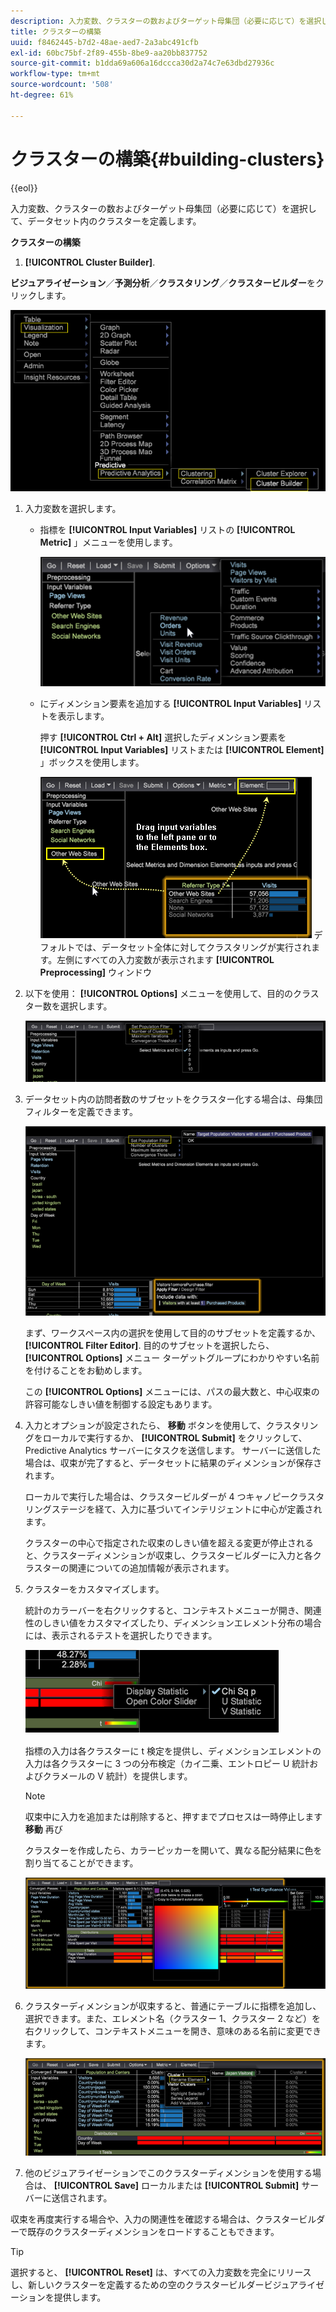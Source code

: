 ```yaml
---
description: 入力変数、クラスターの数およびターゲット母集団（必要に応じて）を選択して、データセット内のクラスターを定義します。
title: クラスターの構築
uuid: f8462445-b7d2-48ae-aed7-2a3abc491cfb
exl-id: 60bc75bf-2f89-455b-8be9-aa20bb837752
source-git-commit: b1dda69a606a16dccca30d2a74c7e63dbd27936c
workflow-type: tm+mt
source-wordcount: '508'
ht-degree: 61%

---
```


# クラスターの構築{#building-clusters}

{{eol}}

入力変数、クラスターの数およびターゲット母集団（必要に応じて）を選択して、データセット内のクラスターを定義します。

**クラスターの構築**

1.  **[!UICONTROL Cluster Builder]**.

   **ビジュアライゼーション**／**予測分析**／**クラスタリング**／**クラスタービルダー**&#x200B;をクリックします。

   ![](assets/cluster-builder-step1.png)

1. 入力変数を選択します。

   * 指標を **[!UICONTROL Input Variables]** リストの **[!UICONTROL Metric]** 」メニューを使用します。

      ![](assets/cluster_metric_select.png)

   * にディメンション要素を追加する **[!UICONTROL Input Variables]** リストを表示します。

      押す **[!UICONTROL Ctrl + Alt]** 選択したディメンション要素を **[!UICONTROL Input Variables]** リストまたは **[!UICONTROL Element]** 」ボックスを使用します。

      ![](assets/cluster_dim_select.png)
   デフォルトでは、データセット全体に対してクラスタリングが実行されます。左側にすべての入力変数が表示されます **[!UICONTROL Preprocessing]** ウィンドウ
1. 以下を使用： **[!UICONTROL Options]** メニューを使用して、目的のクラスター数を選択します。

   ![](assets/build_cluster_2.png)

1. データセット内の訪問者数のサブセットをクラスター化する場合は、母集団フィルターを定義できます。

   ![](assets/build_cluster_3.png)

   まず、ワークスペース内の選択を使用して目的のサブセットを定義するか、 **[!UICONTROL Filter Editor]**. 目的のサブセットを選択したら、 **[!UICONTROL Options]** メニュー ターゲットグループにわかりやすい名前を付けることをお勧めします。

   この **[!UICONTROL Options]** メニューには、パスの最大数と、中心収束の許容可能なしきい値を制御する設定もあります。

1. 入力とオプションが設定されたら、 **移動** ボタンを使用して、クラスタリングをローカルで実行するか、 **[!UICONTROL Submit]** をクリックして、Predictive Analytics サーバーにタスクを送信します。 サーバーに送信した場合は、収束が完了すると、データセットに結果のディメンションが保存されます。

   ローカルで実行した場合は、クラスタービルダーが 4 つキャノピークラスタリングステージを経て、入力に基づいてインテリジェントに中心が定義されます。

   クラスターの中心で指定された収束のしきい値を超える変更が停止されると、クラスターディメンションが収束し、クラスタービルダーに入力と各クラスターの関連についての追加情報が表示されます。

1. クラスターをカスタマイズします。

   統計のカラーバーを右クリックすると、コンテキストメニューが開き、関連性のしきい値をカスタマイズしたり、ディメンションエレメント分布の場合には、表示されるテストを選択したりできます。

   ![](assets/build_cluster_7.png)

   指標の入力は各クラスターに t 検定を提供し、ディメンションエレメントの入力は各クラスターに 3 つの分布検定（カイ二乗、エントロピー U 統計およびクラメールの V 統計）を提供します。

   >[!NOTE]
   >
   >収束中に入力を追加または削除すると、押すまでプロセスは一時停止します **移動** 再び

   クラスターを作成したら、カラーピッカーを開いて、異なる配分結果に色を割り当てることができます。

   ![](assets/build_cluster_5.png)

1. クラスターディメンションが収束すると、普通にテーブルに指標を追加し、選択できます。また、エレメント名（クラスター 1、クラスター 2 など）を右クリックして、コンテキストメニューを開き、意味のある名前に変更できます。

   ![](assets/build_cluster_6.png)

1. 他のビジュアライゼーションでこのクラスターディメンションを使用する場合は、 **[!UICONTROL Save]** ローカルまたは **[!UICONTROL Submit]** サーバーに送信されます。

収束を再度実行する場合や、入力の関連性を確認する場合は、クラスタービルダーで既存のクラスターディメンションをロードすることもできます。

>[!TIP]
>
>選択すると、 **[!UICONTROL Reset]** は、すべての入力変数を完全にリリースし、新しいクラスターを定義するための空のクラスタービルダービジュアライゼーションを提供します。
